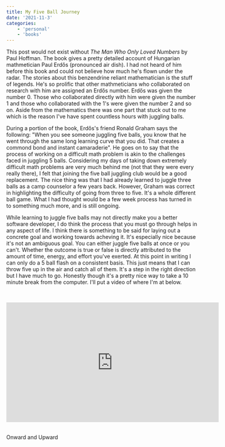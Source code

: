 ```yaml
---
title: My Five Ball Journey
date: '2021-11-3'
categories:
    - 'personal'
    - 'books'
---
```


This post would not exist without _The Man Who Only Loved Numbers_ by Paul Hoffman. The book gives a pretty detailed account of Hungarian mathmetician Paul Erdős (pronounced air dish). I had not heard of him before this book and could not believe how much he's flown under the radar. The stories about this benzendrine reliant mathematician is the stuff of legends. He's so prolific that other mathmeticians who collaborated on research with him are assigned an Erdős number. Erdős was given the number 0. Those who collaborated directly with him were given the number 1 and those who collaborated with the 1's were given the number 2 and so on. Aside from the mathematics there was one part that stuck out to me which is the reason I've have spent countless hours with juggling balls.

  

During a portion of the book, Erdős's friend Ronald Graham says the following: "When you see someone juggling five balls, you know that he went through the same long learning curve that you did. That creates a commond bond and instant camaraderie". He goes on to say that the process of working on a difficult math problem is akin to the challenges faced in juggling 5 balls. Considering my days of taking down extremely difficult math problems are very much behind me (not that they were every really there), I felt that joining the five ball juggling club would be a good replacement. The nice thing was that I had already learned to juggle three balls as a camp counselor a few years back. However, Graham was correct in highlighting the difficulty of going from three to five. It's a whole different ball game. What I had thought would be a few week process has turned in to something much more, and is still ongoing.

  

While learning to juggle five balls may not directly make you a better software developer, I do think the process that you must go through helps in any aspect of life. I think there is something to be said for laying out a concrete goal and working towards acheving it. It's especially nice because it's not an ambiguous goal. You can either juggle five balls at once or you can't. Whether the outcome is true or false is directly attributed to the amount of time, energy, and effort you've exerted. At this point in writing I can only do a 5 ball flash on a consistent basis. This just means that I can throw five up in the air and catch all of them. It's a step in the right direction but I have much to go. Honestly though it's a pretty nice way to take a 10 minute break from the computer. I'll put a video of where I'm at below.

<br> <div className=iframe-container> <iframe width="560" height="315" src="https://www.youtube.com/embed/I728Uv5UwlE" frameborder="0" allow="accelerometer; autoplay; clipboard-write; encrypted-media; gyroscope; picture-in-picture" allowfullscreen></iframe> </div><br> <p>Onward and Upward</p>
  



